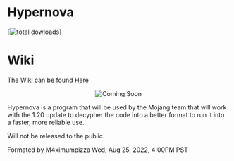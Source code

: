 # Hypernova
[![total dowloads](ComingSoon)]

# Wiki

The Wiki can be found [Here](https://github.com/M4ximumPizza/Hypernova/wiki/Hypernova)

<p align="center">
  <img src="https://lh3.googleusercontent.com/uMA1GInrmO5d_ugj-mCj7rimqA5OXdunOueFgcEAPhtifRZbp7B6wnRfngwltKbyo4r3cIB-ehUg0VNhjUN6" alt="Coming Soon">
</p>

Hypernova is a program that will be used by the Mojang team that will work with the 1.20 update to decypher the code
into a better format to run it into a faster, more reliable use. 

Will not be released to the public.

Formated by M4ximumpizza Wed, Aug 25, 2022, 4:00PM PST
